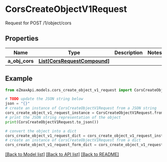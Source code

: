 # CorsCreateObjectV1Request

Request for POST /1/object/cors

## Properties

Name | Type | Description | Notes
------------ | ------------- | ------------- | -------------
**a_obj_cors** | [**List[CorsRequestCompound]**](CorsRequestCompound.md) |  | 

## Example

```python
from eZmaxApi.models.cors_create_object_v1_request import CorsCreateObjectV1Request

# TODO update the JSON string below
json = "{}"
# create an instance of CorsCreateObjectV1Request from a JSON string
cors_create_object_v1_request_instance = CorsCreateObjectV1Request.from_json(json)
# print the JSON string representation of the object
print(CorsCreateObjectV1Request.to_json())

# convert the object into a dict
cors_create_object_v1_request_dict = cors_create_object_v1_request_instance.to_dict()
# create an instance of CorsCreateObjectV1Request from a dict
cors_create_object_v1_request_form_dict = cors_create_object_v1_request.from_dict(cors_create_object_v1_request_dict)
```
[[Back to Model list]](../README.md#documentation-for-models) [[Back to API list]](../README.md#documentation-for-api-endpoints) [[Back to README]](../README.md)



